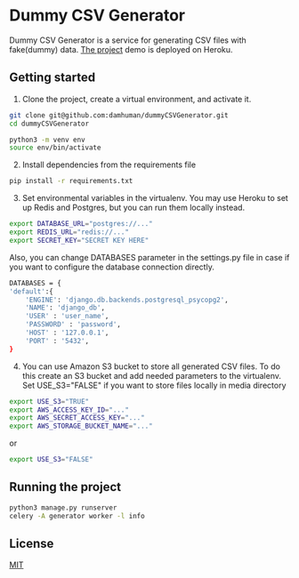 # Dummy CSV Generator

Dummy CSV Generator is a service for generating CSV files with fake(dummy) data.
[The project](https://dummy-csv-generator.herokuapp.com/) demo is deployed on Heroku.

## Getting started

1. Clone the project, create a virtual environment, and activate it.

```bash
git clone git@github.com:damhuman/dummyCSVGenerator.git
cd dummyCSVGenerator

python3 -m venv env
source env/bin/activate
```
2. Install dependencies from the requirements file
```bash
pip install -r requirements.txt
```

3. Set environmental variables in the virtualenv. You may use Heroku to set up Redis and Postgres, but you can run them locally instead.
```bash
export DATABASE_URL="postgres://..."
export REDIS_URL="redis://..."
export SECRET_KEY="SECRET KEY HERE"
```

Also, you can change DATABASES parameter in the settings.py file in case if you want to configure the database connection directly.
```bash
DATABASES = {
'default':{
    'ENGINE': 'django.db.backends.postgresql_psycopg2',
    'NAME': 'django_db',
    'USER' : 'user_name',
    'PASSWORD' : 'password',
    'HOST' : '127.0.0.1',
    'PORT' : '5432',
}
```
4. You can use Amazon S3 bucket to store all generated CSV files. To do this create an S3 bucket and add needed parameters to the virtualenv. Set USE_S3="FALSE" if you want to store files locally in media directory
 ```bash
export USE_S3="TRUE"
export AWS_ACCESS_KEY_ID="..."
export AWS_SECRET_ACCESS_KEY="..."
export AWS_STORAGE_BUCKET_NAME="..."
```
or
 ```bash
export USE_S3="FALSE"
```

## Running the project

```bash
python3 manage.py runserver
celery -A generator worker -l info
```

## License
[MIT](https://choosealicense.com/licenses/mit/)
